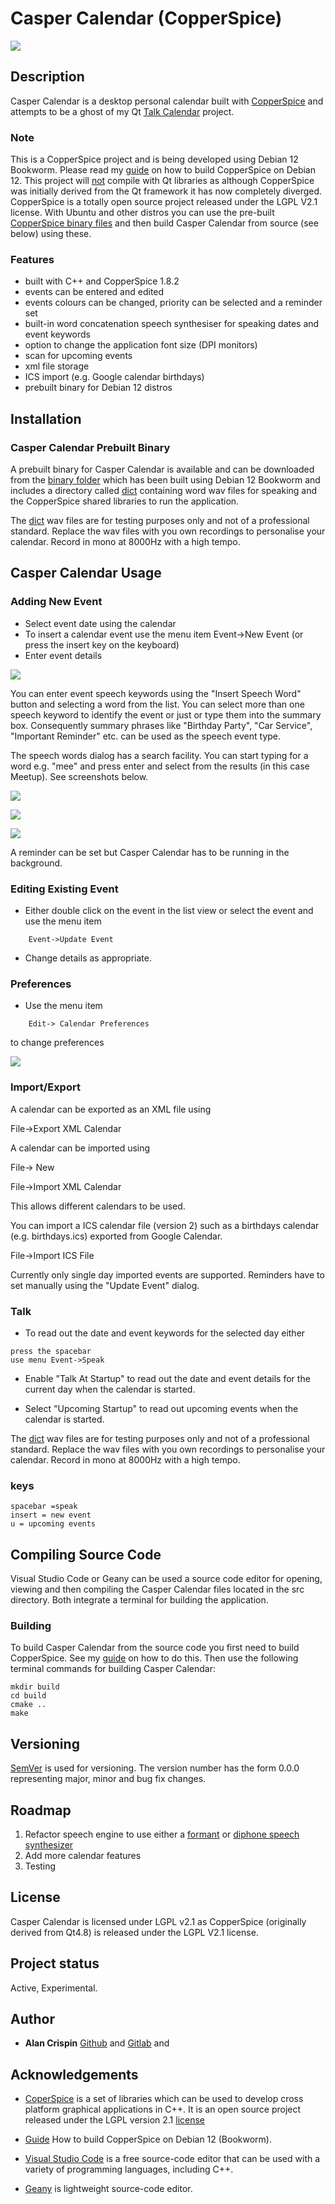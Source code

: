 # Casper Calendar (CopperSpice)


![](cc-calendar-about.png)


## Description

Casper Calendar is a desktop personal calendar built with [CopperSpice](https://www.copperspice.com/) and attempts to be a ghost of my Qt [Talk Calendar](https://github.com/crispinalan/talkcalendar) project.

### Note
This is a CopperSpice project and is being developed using Debian 12 Bookworm. Please read my <ins>[guide](https://github.com/crispinalan/copperspice-debian12-guide)</ins> on how to build CopperSpice on Debian 12. This project will  <ins>not</ins> compile with Qt libraries  as although CopperSpice was initially derived from the Qt framework it has now completely diverged. CopperSpice is a totally open source project released under the LGPL V2.1 license.  With Ubuntu and other distros you can use the pre-built [CopperSpice binary files](https://download.copperspice.com/copperspice/) and then build Casper Calendar from source (see below) using these.

### Features

* built with C++ and CopperSpice 1.8.2
* events can be entered and edited
* events colours can be changed, priority can be  selected  and a reminder set
* built-in word concatenation speech synthesiser for speaking dates and event keywords
* option to change the application font size (DPI monitors)
* scan for upcoming events
* xml file storage
* ICS import (e.g. Google calendar birthdays)
* prebuilt binary for Debian 12 distros


## Installation

### Casper Calendar Prebuilt Binary

A prebuilt binary for Casper Calendar is available and can be downloaded from the [binary folder](https://github.com/crispinalan/caspercalendar/tree/main/binary) which has been built using Debian 12 Bookworm and includes a directory called  <ins>dict</ins> containing word wav files for speaking and the CopperSpice shared libraries to run the application.

The <ins>dict</ins> wav files are for testing purposes only and not of a professional standard. Replace the wav files with you own recordings to personalise your calendar. Record in mono at 8000Hz with a high tempo.

## Casper Calendar Usage

### Adding New Event

* Select event date using the calendar
* To insert a calendar event use the menu item Event->New Event (or press the insert key on the keyboard)
* Enter event details

![](cc-new-event.png)

You can enter event speech keywords using the "Insert Speech Word" button and selecting a word from the list. You can select more than one speech keyword to identify the event or just or type them into the summary box. Consequently summary phrases like "Birthday Party", "Car Service", "Important Reminder" etc. can be used as the speech event type.

The speech words dialog has a search facility. You can start typing for a word e.g. "mee" and press enter and select from the results (in this case Meetup). See screenshots below.

![](cc-search-words1.png)

![](cc-search-words2.png)

![](cc-calendar-meetup.png)


A reminder can be set but Casper Calendar has to be running in the background.

### Editing Existing Event

* Either double click on the event in the list view or select the event  and use the menu item
```
	Event->Update Event
```
* Change details as appropriate.

### Preferences

* Use the menu item
```
	Edit-> Calendar Preferences
```
to change preferences

![](cc-preferences.png)


### Import/Export

A calendar can be exported as an XML file using

File->Export XML Calendar

A calendar can be imported using

File-> New

File->Import XML Calendar

This allows different calendars to be used.

You can import a ICS calendar file (version 2) such as a birthdays calendar (e.g. birthdays.ics) exported from Google Calendar.

File->Import ICS File

Currently only single day imported events are supported. Reminders have to set manually using the "Update Event" dialog.

### Talk

* To read out the date and event keywords for the selected day either

```
press the spacebar
use menu Event->Speak
```

* Enable "Talk At Startup"  to read out the date and event details for the current day when the calendar is started.

* Select "Upcoming Startup" to read out upcoming events when the calendar is started.

The <ins>dict</ins> wav files are for testing purposes only and not of a professional standard. Replace the wav files with you own recordings to personalise your calendar. Record in mono at 8000Hz with a high tempo.

### keys

```
spacebar =speak
insert = new event
u = upcoming events
```


## Compiling Source Code

Visual Studio Code or Geany can be used a source code editor for opening, viewing and then compiling the Casper Calendar files located in the src directory. Both integrate a terminal for building the application.

### Building

To build Casper Calendar from the source code you first need to build CopperSpice. See my [guide](https://github.com/crispinalan/copperspice-debian12-guide) on how to do this. Then use the following terminal commands for building Casper Calendar:

```
mkdir build
cd build
cmake ..
make
```
## Versioning
[SemVer](http://semver.org/) is used for versioning. The version number has the form 0.0.0 representing major, minor and bug fix changes.

## Roadmap

1. Refactor speech engine to use either a [formant](https://github.com/crispinalan/formant-synthesizer) or [diphone speech synthesizer](https://github.com/crispinalan/diphone-speech-synthesizer)
2. Add more calendar features
3. Testing


## License
Casper Calendar is licensed under LGPL v2.1 as CopperSpice (originally derived from Qt4.8) is released under the LGPL V2.1 license.

## Project status
Active, Experimental.

## Author

* **Alan Crispin** [Github](https://github.com/crispinalan) and [Gitlab](https://gitlab.com/crispinalan) and


## Acknowledgements

* [CoperSpice](https://www.copperspice.com/documentation-copperspice.html) is a set of libraries which can be used to develop cross platform  graphical applications in C++. It is an open source project released under the LGPL version 2.1 [license](https://www.copperspice.com/docs/cs_overview/main-cs-license.html)

* [Guide](https://github.com/crispinalan/copperspice-debian12-guide) How to build CopperSpice on Debian 12 (Bookworm).

* [Visual Studio Code](https://code.visualstudio.com/)  is a free source-code editor that can be used with a variety of programming languages, including  C++.

* [Geany](https://www.geany.org/) is lightweight source-code editor.


